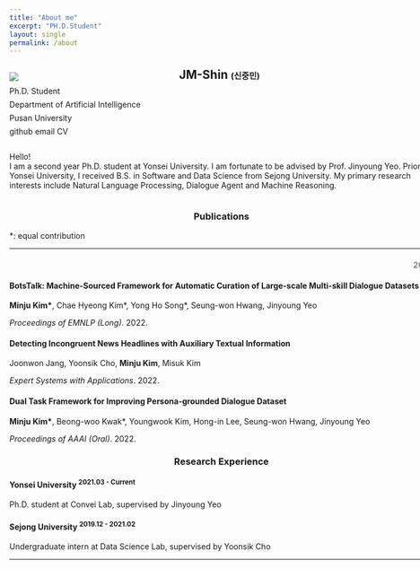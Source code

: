 ```yaml
---
title: "About me"
excerpt: "PH.D.Student"
layout: single
permalink: /about
---
```


<html lang="en">
  <head>
    <meta charset="utf-8">
    <meta http-equiv="X-UA-Compatible" content="IE=edge">
    <meta name="viewport" content="width=device-width, initial-scale=1">
    <title>Minju Kim</title>
    <link href="styles/bootstrap/css/bootstrap.min.css" rel="stylesheet">
    <link href="styles/bootstrap/css/bootstrap-theme.min.css" rel="stylesheet">
    <link rel="stylesheet" href="https://fonts.googleapis.com/css?family=Raleway">
    <link rel="stylesheet" href="https://maxcdn.bootstrapcdn.com/font-awesome/4.6.0/css/font-awesome.min.css">
    <link rel="stylesheet" href="https://cdnjs.cloudflare.com/ajax/libs/font-awesome/4.7.0/css/font-awesome.min.css">
    <link rel="icon" type="image/png" sizes="32x32" href="./assets/mj_favicon.png">
    <!-- <link rel="shortcut icon" href="https://www.cs.washington.edu/sites/default/files/favicon_3.ico" type="image/vnd.microsoft.icon"> -->
    <link rel="stylesheet" href="https://cdn.jsdelivr.net/gh/jpswalsh/academicons@1/css/academicons.min.css">
    <style>
        .column-long{
            line-height:10px;
        }
        .column-22{
            display:inline;
        }
        .year{
            text-align: right;
            color: gray;
        }
        h3{
            text-align: center;
        }
        a{
            text-decoration-line:none;
        }
    </style>
  </head>

  <body>
    <!-- Navigation Start -->
    <nav class="navbar navbar-custom navbar-fixed-top" role="navigation">
      <div class="container">
        <div class="navbar-header">
        </div>
      </div>
    </nav>
    <div id="background-container" style="width: 150%">
      <div class="blank"></div>
      <div class="my-container theme-showcase" role="main">
        <!-- Home page Start -->
        <!-- Home - Info Card Start -->
        <div id="info" style="">
          <div class="row">
            <div class="column col-md-6" style="width: 40%; display:inline-block; vertical-align:top; float:left; ">
              <img src='https://user-images.githubusercontent.com/66815358/204768920-8d233bb7-a778-4476-bec0-f1310a57a6da.jpg'>
            </div>
            <div class="column-long col-md-6" style="width: 100%;">
              <div class="blank"></div>
              <h2>JM-Shin <span style="font-size: 70%">(신중민)</span></h2>
              <p>Ph.D. Student </p>
              <p>Department of Artificial Intelligence</p>
              <p>Pusan University</p>
              <div class="blank"></div>
              <div class="row">
                <div class="column column-22">
                  <a class="icons-sm git-ic" href="https://github.com/ShinJM-maker" target="_blank"><i class="fa fa-github"></i> github</a>
                </div>
                <div class="column column-22">
                  <a class="icons-sm email-ic" href="#" target="_blank"><i class="fa fa-envelope-o"></i> email</a>
                </div>
                <div class="column column-22">
                  <a href="#" target="_blank"><i class="fa fa-file-o"></i> CV</a>
                </div>
              </div>
            </div>
          </div>
        </div>
        <div id="intro" class="field" style="display:inline-block;">
          <!-- Home - Intro Text Start -->
          <div class="blank"></div>
            <p id="intro-text">  <br>Hello! <br>
              I am a second year Ph.D. student at Yonsei University.
              I am fortunate to be advised by <a href="#" target="_blank">Prof. Jinyoung Yeo</a>.
              Prior to Yonsei University, I received B.S. in Software and Data Science from Sejong University.
              My primary research interests include Natural Language Processing, Dialogue Agent and Machine Reasoning.
              <br>
            </p>
          </div>
          <!-- Publication Page Start -->
          <div id="publication" class="field" style="">
          <div class="blank"></div><div class="blank"></div>
          <h3> Publications</h3>
            *: equal contribution
            <hr>
            <h4 class="year">2022</h4>
              <h4 class="title"><a href="#" target="_blank">BotsTalk: Machine-Sourced Framework for Automatic Curation of Large-scale Multi-skill Dialogue Datasets</a></h4>
                <p><strong class="thicker">Minju Kim*</strong>, Chae Hyeong Kim*, Yong Ho Song*, Seung-won Hwang, Jinyoung Yeo</p>
                <p><em>Proceedings of EMNLP (Long)</em>. 2022.</p>
              <h4 class="title"><a href="#" target="_blank">Detecting Incongruent News Headlines with Auxiliary Textual Information</a></h4>
                <p>Joonwon Jang, Yoonsik Cho, <strong class="thicker">Minju Kim</strong>, Misuk Kim</p>
                <p><em>Expert Systems with Applications</em>. 2022.</p>
              <h4 class="title"><a href="#" target="_blank">Dual Task Framework for Improving Persona-grounded Dialogue Dataset</a></h4>
                <p><strong class="thicker">Minju Kim*</strong>, Beong-woo Kwak*, Youngwook Kim, Hong-in Lee, Seung-won Hwang, Jinyoung Yeo</p>
                <p><em>Proceedings of AAAI (Oral)</em>. 2022.</p>
          </div>
          <!-- Background Page Start -->
          <!-- Background - Research Experience Start-->
          <div id="experience" class="field" style="">
            <div class="blank"></div><div class="blank"></div>
            <h3>Research Experience</h3>
              <h4>Yonsei University <sup>2021.03 - Current</sup></h4>
                <p>Ph.D. student at <a href="#" target="_blank">Convei Lab</a>, supervised by <a href="#" target="_blank">Jinyoung Yeo</a></p>
              <h4>Sejong University <sup>2019.12 - 2021.02</sup></h4>
                <p>Undergraduate intern at <a href="#" target="_blank">Data Science Lab</a>, supervised by <a href="#" target="_blank">Yoonsik Cho</a></p>
          </div>
          <div class="blank"></div>
        </div>
        <hr class="styled-hr" style="width: 100%;">
        <div class="blank"></div>
    </div>
  </body>
</html>

